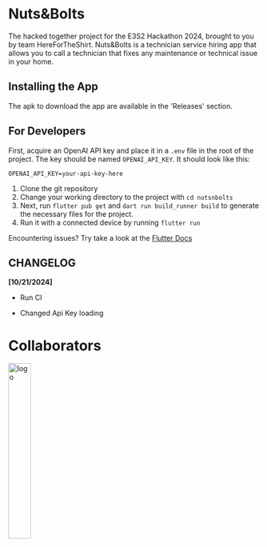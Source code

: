 # Nuts&Bolts

The hacked together project for the E3S2 Hackathon 2024, brought to you by team HereForTheShirt. Nuts&Bolts is a technician service hiring app that allows you to call a technician that fixes any maintenance or technical issue in your home.

## Installing the App

The apk to download the app are available in the 'Releases' section.

## For Developers

First, acquire an OpenAI API key and place it in a `.env` file in the root of the project. The key should be named `OPENAI_API_KEY`. It should look like this:

```
OPENAI_API_KEY=your-api-key-here
```

1. Clone the git repository
2. Change your working directory to the project with `cd nutsnbolts`
3. Next, run `flutter pub get` and `dart run build_runner build` to generate the necessary files for the project.
4. Run it with a connected device by running `flutter run`

Encountering issues? Try take a look at the [Flutter Docs](https://docs.flutter.dev/get-started/test-drive)

## CHANGELOG

**[10/21/2024]**

- Run CI

- Changed Api Key loading

# Collaborators

<a href="#readme">
    <img alt="logo" width="30%" src="https://contributors-img.firebaseapp.com/image?repo=maguswyvern/nutsnbolts">
</a>
